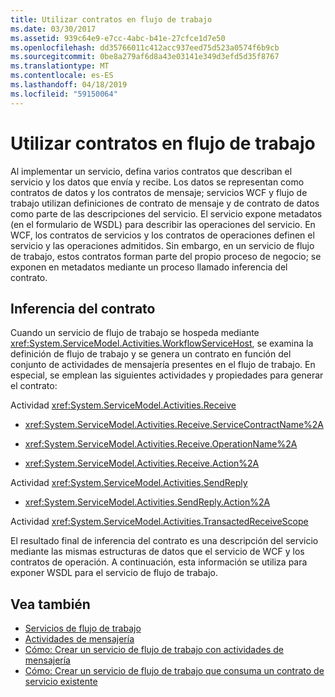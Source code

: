 ```yaml
---
title: Utilizar contratos en flujo de trabajo
ms.date: 03/30/2017
ms.assetid: 939c64e9-e7cc-4abc-b41e-27cfce1d7e50
ms.openlocfilehash: dd35766011c412acc937eed75d523a0574f6b9cb
ms.sourcegitcommit: 0be8a279af6d8a43e03141e349d3efd5d35f8767
ms.translationtype: MT
ms.contentlocale: es-ES
ms.lasthandoff: 04/18/2019
ms.locfileid: "59150064"
---
```

# <a name="using-contracts-in-workflow"></a>Utilizar contratos en flujo de trabajo
Al implementar un servicio, defina varios contratos que describan el servicio y los datos que envía y recibe. Los datos se representan como contratos de datos y los contratos de mensaje; servicios WCF y flujo de trabajo utilizan definiciones de contrato de mensaje y de contrato de datos como parte de las descripciones del servicio. El servicio expone metadatos (en el formulario de WSDL) para describir las operaciones del servicio. En WCF, los contratos de servicios y los contratos de operaciones definen el servicio y las operaciones admitidos. Sin embargo, en un servicio de flujo de trabajo, estos contratos forman parte del propio proceso de negocio; se exponen en metadatos mediante un proceso llamado inferencia del contrato.  
  
## <a name="contract-inference"></a>Inferencia del contrato  
 Cuando un servicio de flujo de trabajo se hospeda mediante <xref:System.ServiceModel.Activities.WorkflowServiceHost>, se examina la definición de flujo de trabajo y se genera un contrato en función del conjunto de actividades de mensajería presentes en el flujo de trabajo. En especial, se emplean las siguientes actividades y propiedades para generar el contrato:  
  
 Actividad <xref:System.ServiceModel.Activities.Receive>  
  
-   <xref:System.ServiceModel.Activities.Receive.ServiceContractName%2A>  
  
-   <xref:System.ServiceModel.Activities.Receive.OperationName%2A>
  
-   <xref:System.ServiceModel.Activities.Receive.Action%2A>   
 
 Actividad <xref:System.ServiceModel.Activities.SendReply>  
  
-   <xref:System.ServiceModel.Activities.SendReply.Action%2A>  
  
 Actividad <xref:System.ServiceModel.Activities.TransactedReceiveScope>  
  
 El resultado final de inferencia del contrato es una descripción del servicio mediante las mismas estructuras de datos que el servicio de WCF y los contratos de operación. A continuación, esta información se utiliza para exponer WSDL para el servicio de flujo de trabajo.  
  
## <a name="see-also"></a>Vea también

- [Servicios de flujo de trabajo](../../../../docs/framework/wcf/feature-details/workflow-services.md)
- [Actividades de mensajería](../../../../docs/framework/wcf/feature-details/messaging-activities.md)
- [Cómo: Crear un servicio de flujo de trabajo con actividades de mensajería](../../../../docs/framework/wcf/feature-details/how-to-create-a-workflow-service-with-messaging-activities.md)
- [Cómo: Crear un servicio de flujo de trabajo que consuma un contrato de servicio existente](../../../../docs/framework/windows-workflow-foundation/how-to-create-a-workflow-service-that-consumes-an-existing-service-contract.md)
